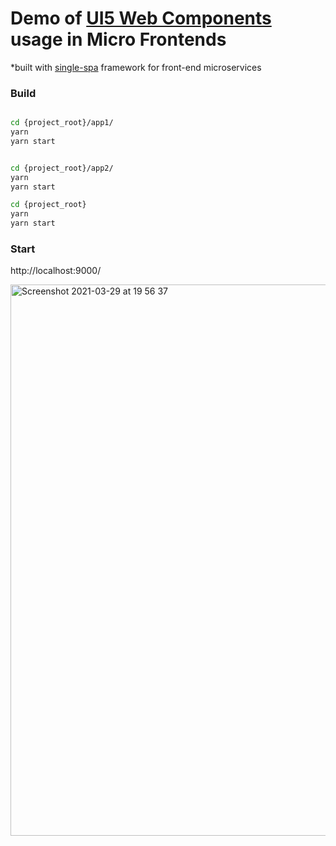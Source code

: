 # Demo of [UI5 Web Components](https://github.com/SAP/ui5-webcomponents) usage in Micro Frontends
*built with [single-spa](https://github.com/single-spa/single-spa) framework for front-end microservices

### Build

```sh

cd {project_root}/app1/
yarn
yarn start


cd {project_root}/app2/
yarn
yarn start

cd {project_root}
yarn
yarn start
```


### Start
http://localhost:9000/


<img width="882" alt="Screenshot 2021-03-29 at 19 56 37" src="https://user-images.githubusercontent.com/15702139/112877062-f3a0da80-90ce-11eb-935c-2df0d6333b77.png">
